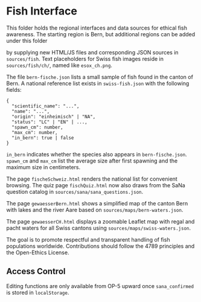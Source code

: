 # Fish Interface

This folder holds the regional interfaces and data sources for ethical fish awareness.
The starting region is Bern, but additional regions can be added under this folder

by supplying new HTML/JS files and corresponding JSON sources in `sources/fish`.
Text placeholders for Swiss fish images reside in `sources/fish/ch/`, named like `esox_ch.png`.

The file `bern-fische.json` lists a small sample of fish found in the canton of
Bern. A national reference list exists in `swiss-fish.json` with the following
fields:

```
{
  "scientific_name": "...",
  "name": "...",
  "origin": "einheimisch" | "NA",
  "status": "LC" | "EN" | ..., 
  "spawn_cm": number,
  "max_cm": number,
  "in_bern": true | false
}
```

`in_bern` indicates whether the species also appears in `bern-fische.json`. `spawn_cm` and `max_cm` list the average size after first spawning and the maximum size in centimeters.

The page `fischeSchweiz.html` renders the national list for convenient browsing.
The quiz page `fischQuiz.html` now also draws from the SaNa question catalog in
`sources/sana/sana_questions.json`.

The page `gewaesserBern.html` shows a simplified map of the canton Bern with
lakes and the river Aare based on `sources/maps/bern-waters.json`.

The page `gewaesserCH.html` displays a zoomable Leaflet map with
regal and pacht waters for all Swiss cantons using
`sources/maps/swiss-waters.json`.

The goal is to promote respectful and transparent handling of fish populations
worldwide. Contributions should follow the 4789 principles and the
Open-Ethics License.

## Access Control

Editing functions are only available from OP-5 upward once `sana_confirmed` is stored in `localStorage`.
